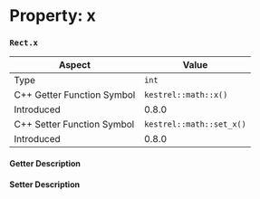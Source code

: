 
# Property: x
### `Rect.x`

| Aspect | Value |
| --- | --- |
| Type | `int` |
| C++ Getter Function Symbol | `kestrel::math::x()` |
| Introduced | 0.8.0 |
| C++ Setter Function Symbol | `kestrel::math::set_x()` |
| Introduced | 0.8.0 |

#### Getter Description

#### Setter Description

